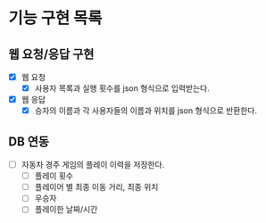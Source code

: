 # 기능 구현 목록

## 웹 요청/응답 구현

  - [x] 웹 요청
    - [x] 사용자 목록과 실행 횟수를 json 형식으로 입력받는다.
  - [x] 웹 응답
    - [x] 승자의 이름과 각 사용자들의 이름과 위치를 json 형식으로 반환한다.

## DB 연동

  - [ ] 자동차 경주 게임의 플레이 이력을 저장한다.
    - [ ] 플레이 횟수
    - [ ] 플레이어 별 최종 이동 거리, 최종 위치
    - [ ] 우승자
    - [ ] 플레이한 날짜/시간
